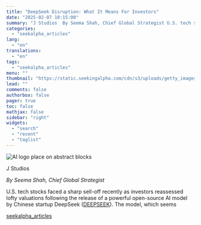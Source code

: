 ```yaml
---
title: "DeepSeek Disruption: What It Means For Investors"
date: "2025-02-07 10:15:00"
summary: "J Studios  By Seema Shah, Chief Global Strategist U.S. tech stocks faced a sharp sell-off recently as investors reassessed lofty valuations following the release of a powerful open-source AI model by Chinese startup DeepSeek (DEEPSEEK). The model, which seems"
categories:
  - "seekalpha_articles"
lang:
  - "en"
translations:
  - "en"
tags:
  - "seekalpha_articles"
menu: ""
thumbnail: "https://static.seekingalpha.com/cdn/s3/uploads/getty_images/1795495467/image_1795495467.jpg"
lead: ""
comments: false
authorbox: false
pager: true
toc: false
mathjax: false
sidebar: "right"
widgets:
  - "search"
  - "recent"
  - "taglist"
---
```


![AI logo place on abstract blocks](https://static.seekingalpha.com/cdn/s3/uploads/getty_images/1795495467/image_1795495467.jpg?io=getty-c-w750) 



J Studios





*By Seema Shah, Chief Global Strategist*

U.S. tech stocks faced a sharp sell-off recently as investors reassessed lofty valuations following the release of a powerful open-source AI model by Chinese startup DeepSeek ([DEEPSEEK](https://seekingalpha.com/symbol/DEEPSEEK "Hangzhou DeepSeek Artificial Intelligence Co., Ltd.")). The model, which seems

[seekalpha_articles](https://seekingalpha.com/article/4755947-deepseek-disruption-what-it-means-for-investors)
